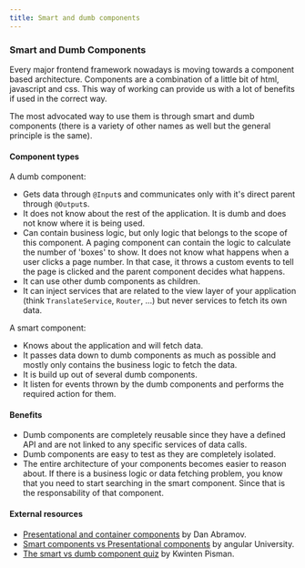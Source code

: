 ```yaml
---
title: Smart and dumb components
---
```

### Smart and Dumb Components

Every major frontend framework nowadays is moving towards a component based architecture. Components are a combination of a little bit of html, javascript and css. This way of working can provide us with a lot of benefits if used in the correct way.

The most advocated way to use them is through smart and dumb components (there is a variety of other names as well but the general principle is the same). 

#### Component types

A dumb component:

- Gets data through `@Input`s and communicates only with it's direct parent through `@Output`s. 
- It does not know about the rest of the application. It is dumb and does not know where it is being used.
- Can contain business logic, but only logic that belongs to the scope of this component. A paging component can contain the logic to calculate the number of 'boxes' to show. It does not know what happens when a user clicks a page number. In that case, it throws a custom events to tell the page is clicked and the parent component decides what happens.
- It can use other dumb components as children.
- It can inject services that are related to the view layer of your application (think `TranslateService`, `Router`, ...) but never services to fetch its own data.

A smart component:

- Knows about the application and will fetch data.
- It passes data down to dumb components as much as possible and mostly only contains the business logic to fetch the data.
- It is build up out of several dumb components.
- It listen for events thrown by the dumb components and performs the required action for them. 

#### Benefits

- Dumb components are completely reusable since they have a defined API and are not linked to any specific services of data calls.
- Dumb components are easy to test as they are completely isolated.
- The entire architecture of your components becomes easier to reason about. If there is a business logic or data fetching problem, you know that you need to start searching in the smart component. Since that is the responsability of that component.


#### External resources

- <a href="https://medium.com/@dan_abramov/smart-and-dumb-components-7ca2f9a7c7d0" target="_blank">Presentational and container components</a> by Dan Abramov.
- <a href="https://blog.angular-university.io/angular-2-smart-components-vs-presentation-components-whats-the-difference-when-to-use-each-and-why/" target="_blank">Smart components vs Presentational components</a> by angular University.
- <a href="https://blog.strongbrew.io/the-smart-vs-dumb-components-quiz/" target="_blank">The smart vs dumb component quiz</a> by Kwinten Pisman.
